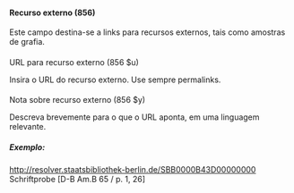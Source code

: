 #### Recurso externo  (856)

Este campo destina-se a links para recursos externos, tais como amostras de grafia.

####   
URL para recurso externo (856 $u)

Insira o URL do recurso externo. Use sempre permalinks.

####   
Nota sobre recurso externo (856 $y)

Descreva brevemente para o que o URL aponta, em uma linguagem relevante.

##### Exemplo:  
[http://resolver.staatsbibliothek-berlin.de/SBB0000B43D00000000  
](http://resolver.staatsbibliothek-berlin.de/SBB0000B43D00000000)Schriftprobe [D-B Am.B 65 / p. 1, 26]